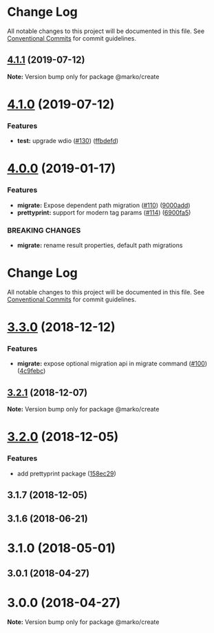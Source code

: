 # Change Log

All notable changes to this project will be documented in this file.
See [Conventional Commits](https://conventionalcommits.org) for commit guidelines.

## [4.1.1](https://github.com/marko-js/cli/compare/@marko/create@4.1.0...@marko/create@4.1.1) (2019-07-12)

**Note:** Version bump only for package @marko/create





# [4.1.0](https://github.com/marko-js/cli/compare/@marko/create@4.0.0...@marko/create@4.1.0) (2019-07-12)


### Features

* **test:** upgrade wdio ([#130](https://github.com/marko-js/cli/issues/130)) ([ffbdefd](https://github.com/marko-js/cli/commit/ffbdefd))





<a name="4.0.0"></a>
# [4.0.0](https://github.com/marko-js/cli/compare/@marko/create@3.3.0...@marko/create@4.0.0) (2019-01-17)


### Features

* **migrate:** Expose dependent path migration ([#110](https://github.com/marko-js/cli/issues/110)) ([9000add](https://github.com/marko-js/cli/commit/9000add))
* **prettyprint:** support for modern tag params ([#114](https://github.com/marko-js/cli/issues/114)) ([6900fa5](https://github.com/marko-js/cli/commit/6900fa5))


### BREAKING CHANGES

* **migrate:** rename result properties, default path migrations




# Change Log

All notable changes to this project will be documented in this file.
See [Conventional Commits](https://conventionalcommits.org) for commit guidelines.

# [3.3.0](https://github.com/marko-js/cli/compare/@marko/create@3.2.1...@marko/create@3.3.0) (2018-12-12)


### Features

* **migrate:** expose optional migration api in migrate command ([#100](https://github.com/marko-js/cli/issues/100)) ([4c9febc](https://github.com/marko-js/cli/commit/4c9febc))





## [3.2.1](https://github.com/marko-js/cli/compare/@marko/create@3.2.0...@marko/create@3.2.1) (2018-12-07)

**Note:** Version bump only for package @marko/create





# [3.2.0](https://github.com/marko-js/cli/compare/@marko/create@3.1.7...@marko/create@3.2.0) (2018-12-05)


### Features

* add prettyprint package ([158ec29](https://github.com/marko-js/cli/commit/158ec29))





## 3.1.7 (2018-12-05)



## 3.1.6 (2018-06-21)



# 3.1.0 (2018-05-01)



## 3.0.1 (2018-04-27)



# 3.0.0 (2018-04-27)

**Note:** Version bump only for package @marko/create
